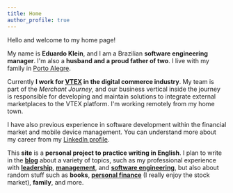 ```yaml
---
title: Home
author_profile: true
---
```


Hello and welcome to my home page!

My name is **Eduardo Klein**, and I am a Brazilian **software engineering manager**. I'm also a **husband and a proud father of two**. I live with my family in [Porto Alegre](https://en.wikipedia.org/wiki/Porto_Alegre).

Currently **I work for [VTEX](/about/vtex) in the digital commerce industry**. My team is part of the *Merchant Journey*, and our business vertical inside the journey is responsible for developing and maintain solutions to integrate external marketplaces to the VTEX platform. I'm working remotely from my home town. 

I have also previous experience in software development within the financial market and mobile device management. You can understand more about my career from my [LinkedIn profile](https://www.linkedin.com/in/eduardopklein).

This **site** is a **personal project to practice writing in English**. I plan to write in the **[blog](/blog)** about a variety of topics, such as my professional experience with **[leadership](/leadership)**, **[management](/mgmt)**, and **[software engineering](/mgmt/swe)**, but also about random stuff such as **books**, **[personal finance](/categories#personal-finance)** (I really enjoy the stock market), **family**, and more.